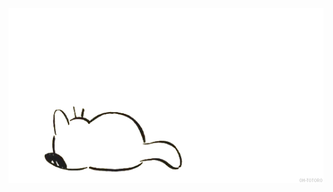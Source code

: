 <img src=https://github.com/Vladimir-MSK-OBL/Lessons/blob/main/039d4b9f77d7300ed6ea135cc60c57be.gif alt="The unlimited">
